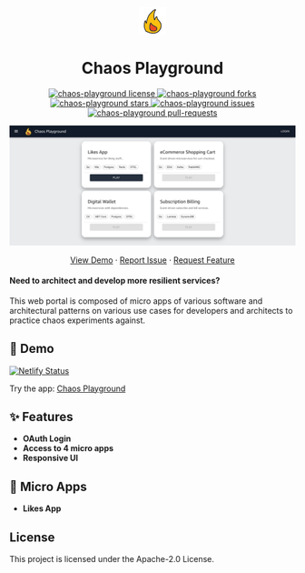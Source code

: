 <p align="center">
  <a href="https://github.com/farhanangullia/chaos-playground">
    <img alt="Chaos Playground" src="./docs/fire.png" width="48" />
  </a>
</p>
<h1 align="center">
  Chaos Playground
</h1>

<p align="center">
<a href="https://github.com/farhanangullia/chaos-playground/blob/main/LICENSE" target="blank">
<img src="https://img.shields.io/github/license/farhanangullia/chaos-playground?style=flat-square" alt="chaos-playground license" />
</a>
<a href="https://github.com/farhanangullia/chaos-playground/fork" target="blank">
<img src="https://img.shields.io/github/forks/farhanangullia/chaos-playground?style=flat-square" alt="chaos-playground forks"/>
</a>
<a href="https://github.com/farhanangullia/chaos-playground/stargazers" target="blank">
<img src="https://img.shields.io/github/stars/farhanangullia/chaos-playground?style=flat-square" alt="chaos-playground stars"/>
</a>
<a href="https://github.com/farhanangullia/chaos-playground/issues" target="blank">
<img src="https://img.shields.io/github/issues/farhanangullia/chaos-playground?style=flat-square" alt="chaos-playground issues"/>
</a>
<a href="https://github.com/farhanangullia/chaos-playground/pulls" target="blank">
<img src="https://img.shields.io/github/issues-pr/farhanangullia/chaos-playground?style=flat-square" alt="chaos-playground pull-requests"/>
</a>
</p>

<p align="center"><img src="./docs/chaos-playground.png" alt="chaos-playground png" /></p>

<p align="center">
    <a href="https://chaosplayground.netlify.app/apps" target="blank">View Demo</a>
    ·
    <a href="https://github.com/farhanangullia/chaos-playground/issues/new/choose">Report Issue</a>
    ·
    <a href="https://github.com/farhanangullia/chaos-playground/issues/new/choose">Request Feature</a>
</p>

#### Need to architect and develop more resilient services?
This web portal is composed of micro apps of various software and architectural patterns on various use cases for developers and architects to practice chaos experiments against.


## 🚀 Demo
[![Netlify Status](https://api.netlify.com/api/v1/badges/e1fec818-e5c1-40cd-9603-e888d56a2266/deploy-status)](https://app.netlify.com/sites/chaosplayground/deploys)

Try the app: [Chaos Playground](https://chaosplayground.netlify.app/apps)

## ✨ Features

- **OAuth Login**
- **Access to 4 micro apps**
- **Responsive UI**
  
## 🌟 Micro Apps

- **Likes App**
  
<!-- ## 🛠️ Installation Steps -->

## License

This project is licensed under the Apache-2.0 License.